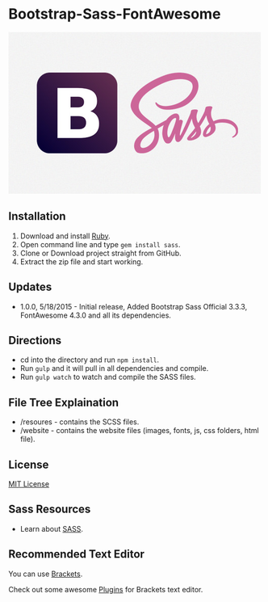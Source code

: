 # Bootstrap-Sass-FontAwesome #

![Bootstrap-Sass-FontAwesome](website/images/bootstrap-sass.jpg)

## Installation ##
1. Download and install [Ruby](https://www.ruby-lang.org/en/).
2. Open command line and type `gem install sass`.
2. Clone or Download project straight from GitHub.
3. Extract the zip file and start working.

## Updates ##
* 1.0.0, 5/18/2015 - Initial release, Added Bootstrap Sass Official 3.3.3, FontAwesome 4.3.0 and all its dependencies.

## Directions ##
* cd into the directory and run `npm install`.
* Run `gulp` and it will pull in all dependencies and compile.
* Run `gulp watch` to watch and compile the SASS files.

## File Tree Explaination ##
* /resoures - contains the SCSS files.
* /website - contains the website files (images, fonts, js, css folders, html file).

## License ##
[MIT License](LICENSE)

## Sass Resources ##
* Learn about [SASS](http://sass-lang.com/guide).

## Recommended Text Editor ##

You can use [Brackets](http://brackets.io/).

Check out some awesome [Plugins](https://github.com/GBratsos/brackets-zurb-foundation) for Brackets text editor.

